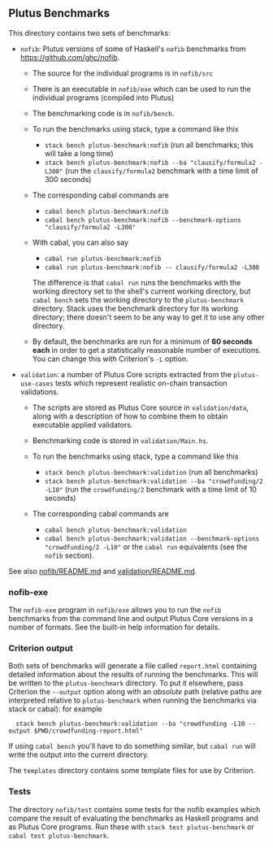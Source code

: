 ## Plutus Benchmarks

This directory contains two sets of benchmarks:

* `nofib`: Plutus versions of some of Haskell's `nofib` benchmarks from https://github.com/ghc/nofib.

   * The source for the individual programs is in `nofib/src`
   * There is an executable in `nofib/exe` which can be used to run the individual programs (compiled into Plutus)
   * The benchmarking code is in `nofib/bench`.

   * To run the benchmarks using stack, type a command like this
       * `stack bench plutus-benchmark:nofib` (run all benchmarks; this will take a long time)
       * `stack bench plutus-benchmark:nofib --ba "clausify/formula2 -L300"` (run the `clausify/formula2`
          benchmark with a time limit of 300 seconds)

   * The corresponding cabal commands are
       * `cabal bench plutus-benchmark:nofib`
       * `cabal bench plutus-benchmark:nofib --benchmark-options "clausify/formula2 -L300"`

   * With cabal, you can also say
       * `cabal run plutus-benchmark:nofib`
       * `cabal run plutus-benchmark:nofib -- clausify/formula2 -L300`

     The difference is that `cabal run` runs the benchmarks with the working directory
     set to the shell's current working directory, but `cabal bench` sets the working directory
     to the `plutus-benchmark` directory.  Stack uses the benchmark directory for its
     working directory; there doesn't seem to be any way to get it to use any other directory.

   * By default, the benchmarks are run for a minimum of **60 seconds each** in order to get a
     statistically reasonable number of executions.  You can change this with Criterion's `-L` option.

* `validation`:  a number of Plutus Core scripts extracted from the `plutus-use-cases` tests which represent realistic on-chain
   transaction validations.

   * The scripts are stored as Plutus Core source in `validation/data`, along with a description
     of how to combine them to obtain executable applied validators.
   * Benchmarking code is stored in `validation/Main.hs`.

   * To run the benchmarks using stack, type a command like this
       * `stack bench plutus-benchmark:validation` (run all benchmarks)
       * `stack bench plutus-benchmark:validation --ba "crowdfunding/2 -L10"` (run the `crowdfunding/2`
           benchmark with a time limit of 10 seconds)

   * The corresponding cabal commands are
       * `cabal bench plutus-benchmark:validation`
       * `cabal bench plutus-benchmark:validation --benchmark-options "crowdfunding/2 -L10"`
     or the `cabal run` equivalents (see the `nofib` section).

See also  [nofib/README.md](./nofib/README.md)  and [validation/README.md](./validation/README.md).

### nofib-exe
The `nofib-exe` program in `nofib/exe` allows you to run the `nofib` benchmarks from the command line and
output Plutus Core versions in a number of formats.  See the built-in help information
for details.

### Criterion output

Both sets of benchmarks will generate a file called `report.html` containing
detailed information about the results of running the benchmarks. This will be
written to the `plutus-benchmark` directory.  To put it elsewhere, pass
Criterion the `--output` option along with an *absolute* path (relative paths
are interpreted relative to `plutus-benchmark` when running the benchmarks via
stack or cabal): for example

```
  stack bench plutus-benchmark:validation --ba "crowdfunding -L10 --output $PWD/crowdfunding-report.html"
```

If using `cabal bench` you'll have to do something similar, but `cabal run` will write the output into
the current directory.

The `templates` directory contains some template files for use by Criterion.

### Tests

The directory `nofib/test` contains some tests for the nofib examples which
compare the result of evaluating the benchmarks as Haskell programs and as
Plutus Core programs.  Run these with `stack test plutus-benchmark` or
`cabal test plutus-benchmark`.